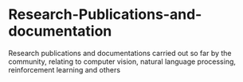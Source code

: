 # Research-Publications-and-documentation
Research publications and documentations carried out so far by the community, relating to computer vision, natural language processing, reinforcement learning and others
